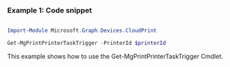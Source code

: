 ### Example 1: Code snippet

```powershell

Import-Module Microsoft.Graph.Devices.CloudPrint

Get-MgPrintPrinterTaskTrigger -PrinterId $printerId

```
This example shows how to use the Get-MgPrintPrinterTaskTrigger Cmdlet.

